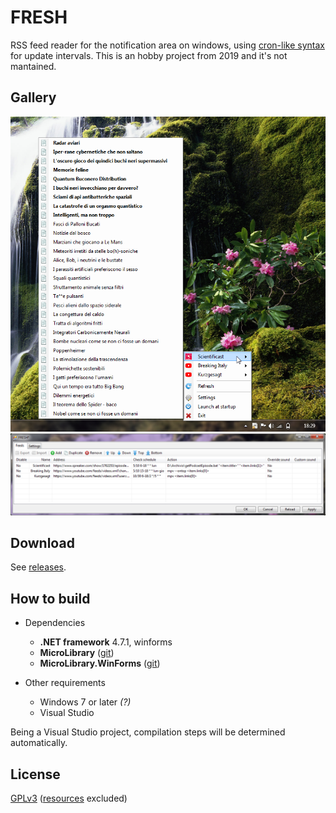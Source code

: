 # FRESH

RSS feed reader for the notification area on windows, using [cron-like syntax](https://en.wikipedia.org/wiki/Cron#Overview) for update intervals. This is an hobby project from 2019 and it's not mantained.

## Gallery

<div align="center">
<img src="/.repo/tray-open.png" alt="Tray open"><br>
<img src="/.repo/settings-feeds.png" alt="Feeds settings" width="768px"><br>
<!-- <img src="/.repo/settings-other.png" alt="Other settings" height="200px"><br> -->
</div>

## Download

See [releases](https://github.com/Microeinstein/FRESH/releases).

## How to build

- Dependencies
    - **.NET framework** 4.7.1, winforms
    - **MicroLibrary** ([git](https://github.com/Microeinstein/MicroLibrary))
    - **MicroLibrary.WinForms** ([git](https://github.com/Microeinstein/MicroLibrary.WinForms))

- Other requirements
    - Windows 7 or later _(?)_
    - Visual Studio

Being a Visual Studio project, compilation steps will be determined automatically.

## License

[GPLv3](COPYING) ([resources](/Resources) excluded)
